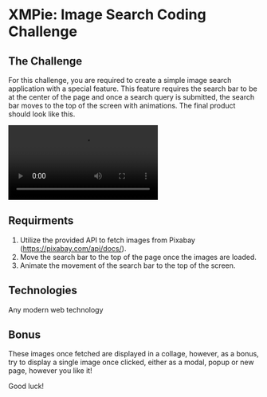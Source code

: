 # XMPie: Image Search Coding Challenge

## The Challenge

For this challenge, you are required to create a simple image search application with a special feature. This feature requires the search bar to be at the center of the page and once a search query is submitted, the search bar moves to the top of the screen with animations. The final product should look like this.

![alt text](https://scotch-res.cloudinary.com/image/upload/w_700,q_auto:good,f_auto/media/15139/xolCC47SQsmqOhHKnE9T_challenge.mp4)

## Requirments

1. Utilize the provided API to fetch images from Pixabay (https://pixabay.com/api/docs/).
2. Move the search bar to the top of the page once the images are loaded.
3. Animate the movement of the search bar to the top of the screen.

## Technologies

Any modern web technology

## Bonus

These images once fetched are displayed in a collage, however, as a bonus, try to display a single image once clicked, either as a modal, popup or new page, however you like it!

Good luck!
